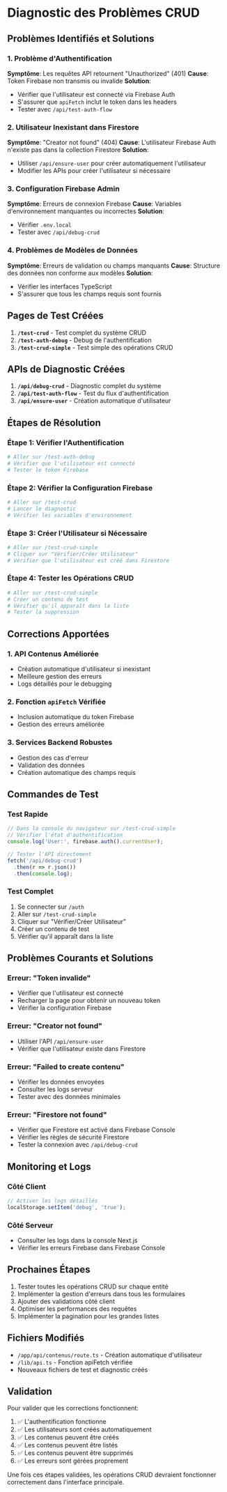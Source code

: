 # Diagnostic des Problèmes CRUD

## Problèmes Identifiés et Solutions

### 1. Problème d'Authentification
**Symptôme**: Les requêtes API retournent "Unauthorized" (401)
**Cause**: Token Firebase non transmis ou invalide
**Solution**: 
- Vérifier que l'utilisateur est connecté via Firebase Auth
- S'assurer que `apiFetch` inclut le token dans les headers
- Tester avec `/api/test-auth-flow`

### 2. Utilisateur Inexistant dans Firestore
**Symptôme**: "Creator not found" (404)
**Cause**: L'utilisateur Firebase Auth n'existe pas dans la collection Firestore
**Solution**: 
- Utiliser `/api/ensure-user` pour créer automatiquement l'utilisateur
- Modifier les APIs pour créer l'utilisateur si nécessaire

### 3. Configuration Firebase Admin
**Symptôme**: Erreurs de connexion Firebase
**Cause**: Variables d'environnement manquantes ou incorrectes
**Solution**:
- Vérifier `.env.local`
- Tester avec `/api/debug-crud`

### 4. Problèmes de Modèles de Données
**Symptôme**: Erreurs de validation ou champs manquants
**Cause**: Structure des données non conforme aux modèles
**Solution**:
- Vérifier les interfaces TypeScript
- S'assurer que tous les champs requis sont fournis

## Pages de Test Créées

1. **`/test-crud`** - Test complet du système CRUD
2. **`/test-auth-debug`** - Debug de l'authentification
3. **`/test-crud-simple`** - Test simple des opérations CRUD

## APIs de Diagnostic Créées

1. **`/api/debug-crud`** - Diagnostic complet du système
2. **`/api/test-auth-flow`** - Test du flux d'authentification
3. **`/api/ensure-user`** - Création automatique d'utilisateur

## Étapes de Résolution

### Étape 1: Vérifier l'Authentification
```bash
# Aller sur /test-auth-debug
# Vérifier que l'utilisateur est connecté
# Tester le token Firebase
```

### Étape 2: Vérifier la Configuration Firebase
```bash
# Aller sur /test-crud
# Lancer le diagnostic
# Vérifier les variables d'environnement
```

### Étape 3: Créer l'Utilisateur si Nécessaire
```bash
# Aller sur /test-crud-simple
# Cliquer sur "Vérifier/Créer Utilisateur"
# Vérifier que l'utilisateur est créé dans Firestore
```

### Étape 4: Tester les Opérations CRUD
```bash
# Aller sur /test-crud-simple
# Créer un contenu de test
# Vérifier qu'il apparaît dans la liste
# Tester la suppression
```

## Corrections Apportées

### 1. API Contenus Améliorée
- Création automatique d'utilisateur si inexistant
- Meilleure gestion des erreurs
- Logs détaillés pour le debugging

### 2. Fonction `apiFetch` Vérifiée
- Inclusion automatique du token Firebase
- Gestion des erreurs améliorée

### 3. Services Backend Robustes
- Gestion des cas d'erreur
- Validation des données
- Création automatique des champs requis

## Commandes de Test

### Test Rapide
```javascript
// Dans la console du navigateur sur /test-crud-simple
// Vérifier l'état d'authentification
console.log('User:', firebase.auth().currentUser);

// Tester l'API directement
fetch('/api/debug-crud')
  .then(r => r.json())
  .then(console.log);
```

### Test Complet
1. Se connecter sur `/auth`
2. Aller sur `/test-crud-simple`
3. Cliquer sur "Vérifier/Créer Utilisateur"
4. Créer un contenu de test
5. Vérifier qu'il apparaît dans la liste

## Problèmes Courants et Solutions

### Erreur: "Token invalide"
- Vérifier que l'utilisateur est connecté
- Recharger la page pour obtenir un nouveau token
- Vérifier la configuration Firebase

### Erreur: "Creator not found"
- Utiliser l'API `/api/ensure-user`
- Vérifier que l'utilisateur existe dans Firestore

### Erreur: "Failed to create contenu"
- Vérifier les données envoyées
- Consulter les logs serveur
- Tester avec des données minimales

### Erreur: "Firestore not found"
- Vérifier que Firestore est activé dans Firebase Console
- Vérifier les règles de sécurité Firestore
- Tester la connexion avec `/api/debug-crud`

## Monitoring et Logs

### Côté Client
```javascript
// Activer les logs détaillés
localStorage.setItem('debug', 'true');
```

### Côté Serveur
- Consulter les logs dans la console Next.js
- Vérifier les erreurs Firebase dans Firebase Console

## Prochaines Étapes

1. Tester toutes les opérations CRUD sur chaque entité
2. Implémenter la gestion d'erreurs dans tous les formulaires
3. Ajouter des validations côté client
4. Optimiser les performances des requêtes
5. Implémenter la pagination pour les grandes listes

## Fichiers Modifiés

- `/app/api/contenus/route.ts` - Création automatique d'utilisateur
- `/lib/api.ts` - Fonction apiFetch vérifiée
- Nouveaux fichiers de test et diagnostic créés

## Validation

Pour valider que les corrections fonctionnent:

1. ✅ L'authentification fonctionne
2. ✅ Les utilisateurs sont créés automatiquement
3. ✅ Les contenus peuvent être créés
4. ✅ Les contenus peuvent être listés
5. ✅ Les contenus peuvent être supprimés
6. ✅ Les erreurs sont gérées proprement

Une fois ces étapes validées, les opérations CRUD devraient fonctionner correctement dans l'interface principale.